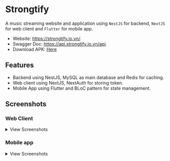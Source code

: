 # Strongtify

A music streaming website and application using `NestJS` for backend, `NextJS` for web client and `Flutter` for mobile app.

- Website: https://strongtify.io.vn/.
- Swagger Doc: https://api.strongtify.io.vn/api.
- Download APK: <a href='https://drive.google.com/drive/folders/14ppGTX69XSTXeYmz6uO4NJtKYsB61jvz?usp=sharing'>Here</a> 

## Features

- Backend using NestJS, MySQL as main database and Redis for caching.
- Web client using NextJS, NextAuth for storing token.
- Mobile App using Flutter and BLoC pattern for state management.

## Screenshots

### Web Client

<details>
    <summary>View Screenshots</summary>
    <br>

  <img src="https://github.com/VuManh1/Strongtify/blob/main/Screenshots/web_home_page.png" alt="Alt text" title="Optional title">
  <img src="https://github.com/VuManh1/Strongtify/blob/main/Screenshots/web_search_page.png" alt="Alt text" title="Optional title">
  <img src="https://github.com/VuManh1/Strongtify/blob/main/Screenshots/web_album_page.png" alt="Alt text" title="Optional title">
  <img src="https://github.com/VuManh1/Strongtify/blob/main/Screenshots/web_artist_page.png" alt="Alt text" title="Optional title">
  <img src="https://github.com/VuManh1/Strongtify/blob/main/Screenshots/web_profile_page.png" alt="Alt text" title="Optional title">
  <img src="https://github.com/VuManh1/Strongtify/blob/main/Screenshots/web_playlist_page.png" alt="Alt text" title="Optional title">
  <img src="https://github.com/VuManh1/Strongtify/blob/main/Screenshots/web_collection_page.png" alt="Alt text" title="Optional title">
  <img src="https://github.com/VuManh1/Strongtify/blob/main/Screenshots/web_rank_page.png" alt="Alt text" title="Optional title">
</details>

### Mobile app

<details>
    <summary>View Screenshots</summary>
    <br>

|  |  |  |
| :---:  | :---:  | :---:  |
| ![](Screenshots/mobile_app_login_screen.jpg)            | ![](Screenshots/mobile_app_home_screen.jpg)               | ![](Screenshots/mobile_app_search_screen.jpg) 
| ![](Screenshots/mobile_app_album_screen.jpg)            | ![](Screenshots/mobile_app_artist_screen.jpg)             | ![](Screenshots/mobile_app_genre_screen.jpg) 
| ![](Screenshots/mobile_app_player_screen.jpg)           | ![](Screenshots/mobile_app_collection_screen.jpg)         | ![](Screenshots/mobile_app_rank_screen.jpg)

</details>  
